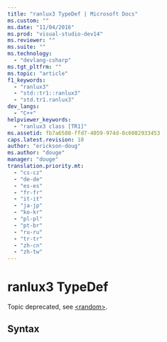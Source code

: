 ```yaml
---
title: "ranlux3 TypeDef | Microsoft Docs"
ms.custom: ""
ms.date: "11/04/2016"
ms.prod: "visual-studio-dev14"
ms.reviewer: ""
ms.suite: ""
ms.technology: 
  - "devlang-csharp"
ms.tgt_pltfrm: ""
ms.topic: "article"
f1_keywords: 
  - "ranlux3"
  - "std::tr1::ranlux3"
  - "std.tr1.ranlux3"
dev_langs: 
  - "C++"
helpviewer_keywords: 
  - "ranlux3 class [TR1]"
ms.assetid: fb7a6588-ffd7-4059-974d-0c6082933453
caps.latest.revision: 10
author: "erickson-doug"
ms.author: "douge"
manager: "douge"
translation.priority.mt: 
  - "cs-cz"
  - "de-de"
  - "es-es"
  - "fr-fr"
  - "it-it"
  - "ja-jp"
  - "ko-kr"
  - "pl-pl"
  - "pt-br"
  - "ru-ru"
  - "tr-tr"
  - "zh-cn"
  - "zh-tw"
---
```

# ranlux3 TypeDef
Topic deprecated, see [\<random>](../Topic/%3Crandom%3E.md).  
  
## Syntax
